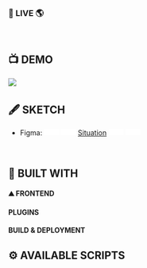 #

### 🚀 LIVE 🌎 

<br />

## 📺 DEMO

![](https://github.com/Philight/kinokuke/blob/master/src/assets/preview.gif)

## 🖋️ SKETCH
- Figma: 
	<img src="styled/ArrowRight.svg" style="width: 30px;height: 13px;" alt=">>" />
	<img src="styled/ArrowRight.svg" style="width: 30px;height: 13px;" alt=">>" />
	<a href="https://www.figma.com/file/2IxkAu7egSjMTViAOcrJeS/HACKATHON?type=design&node-id=1%3A29&mode=design&t=0hwEhgBHo8FuBRIW-1" target="_blank">Situation</a>
	<img src="styled/ArrowLeft.svg" style="width: 30px;height: 13px;" alt="<<" />
	<img src="styled/ArrowLeft.svg" style="width: 30px;height: 13px;" alt="<<" />
	
<br />

## 🧰 BUILT WITH

#### ⛰️ FRONTEND

#### PLUGINS

#### BUILD & DEPLOYMENT


## ⚙️ AVAILABLE SCRIPTS

